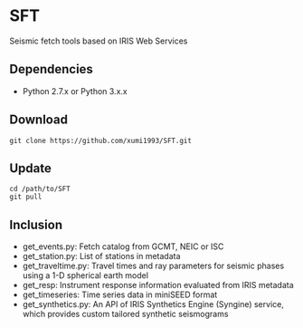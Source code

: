 # SFT
Seismic fetch tools based on IRIS Web Services

## Dependencies
* Python 2.7.x or Python 3.x.x

## Download
```
git clone https://github.com/xumi1993/SFT.git
```

## Update
```
cd /path/to/SFT
git pull
```

## Inclusion
* get_events.py: Fetch catalog from GCMT, NEIC or ISC
* get_station.py: List of stations in metadata
* get_traveltime.py: Travel times and ray parameters for seismic phases using a 1-D spherical earth model
* get_resp: Instrument response information evaluated from IRIS metadata
* get_timeseries: Time series data in miniSEED format
* get_synthetics.py: An API of IRIS Synthetics Engine (Syngine) service, which provides custom tailored synthetic seismograms
